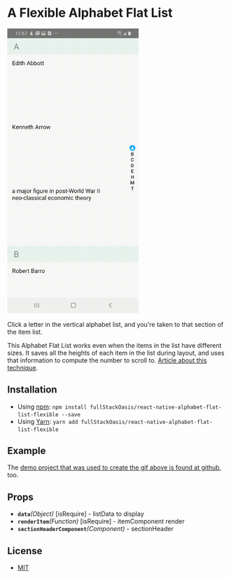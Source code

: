 # A Flexible Alphabet Flat List

<img alt="scroll to item" src="https://github.com/fullStackOasis/react-native-alphabet-flat-list-flexible/raw/master/images/react-native-alphabet-flat-list-flexible-demo.gif" width="300">

Click a letter in the vertical alphabet list, and you're taken to that section of the item list.

This Alphabet Flat List works even when the items in the list have different sizes. It saves all the heights of each item in the list during layout, and uses that information to compute the number to scroll to. [Article about this technique](https://aboutreact.com/scroll_to_a_specific_item_in_scrollview_list_view/).

## Installation

- Using [npm](https://www.npmjs.com/#getting-started): `npm install fullStackOasis/react-native-alphabet-flat-list-flexible --save`
- Using [Yarn](https://yarnpkg.com/): `yarn add fullStackOasis/react-native-alphabet-flat-list-flexible`

## Example

The [demo project that was used to create the gif above is found at github](https://github.com/fullStackOasis/react-native-alphabet-flat-list-flexible-demo), too.

## Props
- **`data`**_(Object)_ [isRequire] - listData to display
- **`renderItem`**_(Function)_ [isRequire] - itemComponent render
- **`sectionHeaderComponent`**_(Component)_ - sectionHeader


## License

- [MIT](LICENSE)
